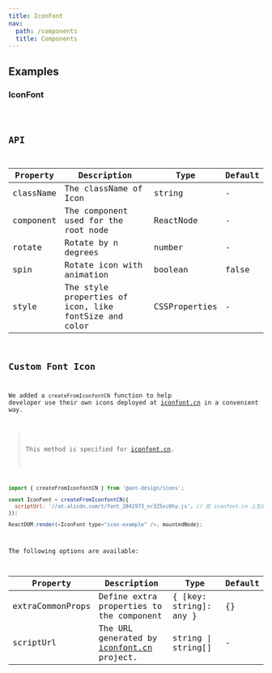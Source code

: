 ```yaml
---
title: IconFont
nav:
  path: /components
  title: Components
---
```


## Examples

### IconFont

<code src="./demo/iconfont.tsx" />

## API

| Property  | Description                                           | Type          | Default |
| --------- | ----------------------------------------------------- | ------------- | ------- |
| className | The className of Icon                                 | string        | -       |
| component | The component used for the root node                  | ReactNode     | -       |
| rotate    | Rotate by n degrees                                   | number        | -       |
| spin      | Rotate icon with animation                            | boolean       | false   |
| style     | The style properties of icon, like fontSize and color | CSSProperties | -       |

## Custom Font Icon

We added a `createFromIconfontCN` function to help developer use their own icons deployed at [iconfont.cn](http://iconfont.cn/) in a convenient way.

> This method is specified for [iconfont.cn](http://iconfont.cn/).

```js
import { createFromIconfontCN } from '@ant-design/icons';

const IconFont = createFromIconfontCN({
  scriptUrl: '//at.alicdn.com/t/font_2841973_nr325vc0hy.js', // 在 iconfont.cn 上生成
});

ReactDOM.render(<IconFont type="icon-example" />, mountedNode);
```

The following options are available:

| Property         | Description                                                      | Type                    | Default |
| ---------------- | ---------------------------------------------------------------- | ----------------------- | ------- |
| extraCommonProps | Define extra properties to the component                         | { \[key: string]: any } | {}      |
| scriptUrl        | The URL generated by [iconfont.cn](http://iconfont.cn/) project. | string \| string\[]     | -       |

